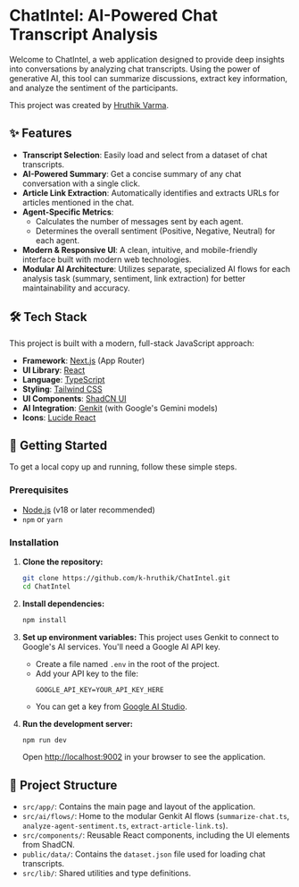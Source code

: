 # ChatIntel: AI-Powered Chat Transcript Analysis

Welcome to ChatIntel, a web application designed to provide deep insights into conversations by analyzing chat transcripts. Using the power of generative AI, this tool can summarize discussions, extract key information, and analyze the sentiment of the participants.

This project was created by [Hruthik Varma](https://github.com/k-hruthik).

## ✨ Features

- **Transcript Selection**: Easily load and select from a dataset of chat transcripts.
- **AI-Powered Summary**: Get a concise summary of any chat conversation with a single click.
- **Article Link Extraction**: Automatically identifies and extracts URLs for articles mentioned in the chat.
- **Agent-Specific Metrics**:
    - Calculates the number of messages sent by each agent.
    - Determines the overall sentiment (Positive, Negative, Neutral) for each agent.
- **Modern & Responsive UI**: A clean, intuitive, and mobile-friendly interface built with modern web technologies.
- **Modular AI Architecture**: Utilizes separate, specialized AI flows for each analysis task (summary, sentiment, link extraction) for better maintainability and accuracy.

## 🛠️ Tech Stack

This project is built with a modern, full-stack JavaScript approach:

- **Framework**: [Next.js](https://nextjs.org/) (App Router)
- **UI Library**: [React](https://react.dev/)
- **Language**: [TypeScript](https://www.typescriptlang.org/)
- **Styling**: [Tailwind CSS](https://tailwindcss.com/)
- **UI Components**: [ShadCN UI](https://ui.shadcn.com/)
- **AI Integration**: [Genkit](https://firebase.google.com/docs/genkit) (with Google's Gemini models)
- **Icons**: [Lucide React](https://lucide.dev/)

## 🚀 Getting Started

To get a local copy up and running, follow these simple steps.

### Prerequisites

- [Node.js](https://nodejs.org/en) (v18 or later recommended)
- `npm` or `yarn`

### Installation

1.  **Clone the repository:**
    ```bash
    git clone https://github.com/k-hruthik/ChatIntel.git
    cd ChatIntel
    ```

2.  **Install dependencies:**
    ```bash
    npm install
    ```

3.  **Set up environment variables:**
    This project uses Genkit to connect to Google's AI services. You'll need a Google AI API key.

    - Create a file named `.env` in the root of the project.
    - Add your API key to the file:
      ```
      GOOGLE_API_KEY=YOUR_API_KEY_HERE
      ```
    - You can get a key from [Google AI Studio](https://aistudio.google.com/app/apikey).

4.  **Run the development server:**
    ```bash
    npm run dev
    ```

    Open [http://localhost:9002](http://localhost:9002) in your browser to see the application.

## 📁 Project Structure

- `src/app/`: Contains the main page and layout of the application.
- `src/ai/flows/`: Home to the modular Genkit AI flows (`summarize-chat.ts`, `analyze-agent-sentiment.ts`, `extract-article-link.ts`).
- `src/components/`: Reusable React components, including the UI elements from ShadCN.
- `public/data/`: Contains the `dataset.json` file used for loading chat transcripts.
- `src/lib/`: Shared utilities and type definitions.


